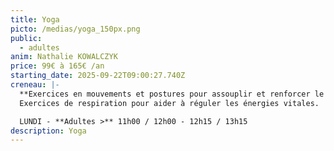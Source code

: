 ```yaml
---
title: Yoga
picto: /medias/yoga_150px.png
public:
  - adultes
anim: Nathalie KOWALCZYK
price: 99€ à 165€ /an
starting_date: 2025-09-22T09:00:27.740Z
creneau: |-
  **Exercices en mouvements et postures pour assouplir et renforcer le corps.**
  Exercices de respiration pour aider à réguler les énergies vitales.

  LUNDI - **Adultes >** 11h00 / 12h00 - 12h15 / 13h15
description: Yoga
---
```

